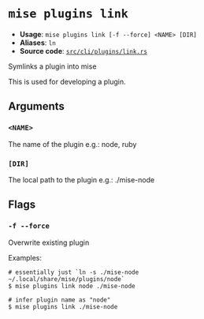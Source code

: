 # `mise plugins link`

- **Usage**: `mise plugins link [-f --force] <NAME> [DIR]`
- **Aliases**: `ln`
- **Source code**: [`src/cli/plugins/link.rs`](https://github.com/jdx/mise/blob/main/src/cli/plugins/link.rs)

Symlinks a plugin into mise

This is used for developing a plugin.

## Arguments

### `<NAME>`

The name of the plugin
e.g.: node, ruby

### `[DIR]`

The local path to the plugin
e.g.: ./mise-node

## Flags

### `-f --force`

Overwrite existing plugin

Examples:

    # essentially just `ln -s ./mise-node ~/.local/share/mise/plugins/node`
    $ mise plugins link node ./mise-node

    # infer plugin name as "node"
    $ mise plugins link ./mise-node
